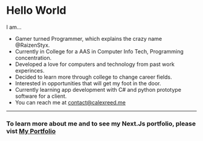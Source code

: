 # Hello World
I am...

- Gamer turned Programmer, which explains the crazy name @RaizenStyx.
- Currently in College for a AAS in Computer Info Tech, Programming concentration.
- Developed a love for computers and technology from past work experinces.
- Decided to learn more through college to change career fields.
- Interested in opportunities that will get my foot in the door.
- Currently learning app development with C# and python prototype software for a client.
- You can reach me at contact@calexreed.me
___

### To learn more about me and to see my Next.Js portfolio, please vist [My Portfolio](https://calexreed.me/ "Connor Reeds Portfolio")
